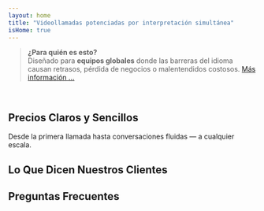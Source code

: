 ```yaml
---
layout: home
title: "Videollamadas potenciadas por interpretación simultánea"
isHome: true
---
```


<!-- text="Videollamadas potenciadas por traducción simultánea de voz." -->
<!-- title="Reuniones por Video con **Interpretación** en Vivo" -->

<HeroSection
  title="Reúnase en **Cualquier** Idioma"
  text="Hable en su idioma nativo. Escuche a todos los demás — como si también lo hablaran.">

  <AuthButton text="Escuche la diferencia" buttonClass="brand"/>
</HeroSection>

> **¿Para quién es esto?**  
> Diseñado para **equipos globales** donde las barreras del idioma causan retrasos, pérdida de negocios o malentendidos costosos. [Más información ...](./product/overview/markets)

<br>

<span id="1"></span>
<FeatureBlock :card="{
  title: 'Traducción ≠ Comprensión. Esto es lo siguiente.',
  details: 'Sin importar el idioma, **su voz es escuchada — y comprendida** — como si compartieran la misma lengua.',
    items: [
      '⚡︎ De forma natural, en [tiempo real](./product/overview/how-it-works), y sin subtítulos ni retrasos.',
      '✧ Interpretación potenciada por IA que captura el tono, la intención y la terminología específica de la industria.',
    ],
  link: './product/overview/what-is-intermind',
  src: {
    light: '/1l.png',
    dark: '/1d.png',
  },
  inversion: false
}" />

<span id="2"></span>
<FeatureBlock :card="{
    title: 'La Mente Dentro de Sus Reuniones',
    details: 'InterMind convierte cada llamada multilingüe en conocimiento claro y consultable.',
    items: [
      '🔍 **Pregunte cualquier cosa** — la IA encuentra respuestas **en todas sus reuniones**.',
      '✧ Extrae automáticamente tareas, responsables y fechas límite.',
      '✧ Resume los puntos clave en cualquier idioma — instantáneamente.',
    ],
    link: './product/overview/how-it-works#🧩-deep-memory-deep-understanding',
    src: {
      light: '/2l.png',
      dark: '/2d.png',
    },
    inversion: true
  }" />

<span id="3"></span>
<FeatureBlock :card="{
    title: 'Diseñado para Reuniones Serias — No Solo para Charlar',
    details: 'InterMind es una **plataforma de videollamadas de nivel profesional**, no un complemento o plugin ligero.',
    items: [
      '✧ Resolución 1080p, supresión inteligente de ruido, programación, moderación, compartir pantalla, grabación, subtítulos, chat entre participantes e integración con calendario — todo incluido, listo para usar.',
    ],
    link: './product/overview/how-it-works',
    src: {
      light: '/3.png',
      dark: '/3.png',
    },
    inversion: false
  }" />

<span id="4"></span>
<FeatureBlock
  :card="{
    title: 'Privacidad Donde Importa',
    details:
      'InterMind está diseñado para conversaciones críticas de confianza — donde la privacidad y el control son más importantes.',
    items: [
      '⚡︎ [Zonas de Privacidad](./product/overview/privacy-architecture) — UE, EE. UU., SE Asia',
      '✧ **Cero entrenamiento de datos**. Sin acceso de terceros.'
    ],
    link: './product/overview/privacy-architecture',
    src: {
      light: '/4.png',
      dark: '/4.png',
    },
    inversion: true
  }"
/>

<span id="Pricing"></span>

## Precios Claros y Sencillos

Desde la primera llamada hasta conversaciones fluidas — a cualquier escala.

<PricingPlans :plans="[
  {
    title: '**Básico** 1 usuario',
    price: '**Gratis**',
    details: 'sin tarjeta de crédito requerida',
    items: [
      '**25** reuniones',
      '**100** participantes en reuniones de video [💬](#3)',
      '**30** GB de almacenamiento compartido por usuario',
      'Búsqueda en todas tus reuniones [💬](#2)',
      'Interpretación simultánea [💬](#1)',
    ],
  },
  {
    title: '**Pro** 1-99 usuarios',
    price: '**$20** /mes/usuario, facturado anualmente',
    details: 'o $25 facturado mensualmente',
    items: [
      'Reuniones **ilimitadas**',
      '**150** participantes en reuniones de video [💬](#3)',
      '**2** TB de almacenamiento compartido por usuario',
      'Búsqueda en todas tus reuniones [💬](#2)',
      'Interpretación simultánea [💬](#1)',
    ],
  },
  {
    title: '**Empresarial** 100+ usuarios',
    price: '**Precio personalizado**',
    details: 'Diseñado para la privacidad',
    items: [
      'Reuniones **ilimitadas**',
      '**500** participantes en reuniones de video [💬](#3)',
      '**5** TB de almacenamiento compartido por usuario',
      'Búsqueda en todas tus reuniones [💬](#2)',
      'Interpretación simultánea [💬](#1)',
      '**Zonas de Privacidad** [💬](#4)',
    ],
  }
]">
<AuthButton text="Prueba gratis" buttonClass="alt"/>
<AuthButton text="Comprar ahora" buttonClass="brand"/>
<ContactFormModalNav buttonText="Habla con nuestro equipo" buttonClass="alt"/>
</PricingPlans>

<span id="Testimonials"></span>

## Lo Que Dicen Nuestros Clientes

<AutoScrollTestimonials testimonialsUrl="/testimonials.json"/>

<span id="FAQ"></span>

## Preguntas Frecuentes

<AccordionGroup :items="
[
  {
    q: '¿Qué es un usuario con licencia y qué es un Participante?',
    a: 'Un *usuario con licencia* tiene una licencia gratuita o de pago y puede programar reuniones dentro de los límites de su plan. Los *Participantes* son los invitados — **no necesitan una cuenta o licencia** para unirse y pueden conectarse desde cualquier dispositivo **gratuitamente**.'
  },
  {
    q: '¿Cuántas personas pueden usar una licencia de InterMind?',
    a: 'Cada *usuario con licencia* puede organizar **reuniones ilimitadas**. Si varios miembros del equipo necesitan organizar reuniones simultáneamente, cada uno necesitará su propia licencia.'
  },
  {
    q: '¿Cuál es la duración máxima de una reunión?',
    a: 'Las reuniones pueden durar hasta **24 horas** en todos los planes.'
  },
  {
    q: '¿Hay un límite en el número de reuniones que puedo organizar?',
    a: 'El plan *Free Basic* incluye **25 reuniones gratuitas**. Los planes *Pro* y *Business* ofrecen reuniones ilimitadas con más participantes y control.'
  },
  {
    q: '¿Cómo garantiza InterMind la privacidad y seguridad de los datos?',
    a: 'InterMind es **privado por diseño**. Todos los datos se procesan y almacenan dentro de su **Zona de Privacidad** seleccionada — _EU_, _US_, o _Asia_. Cumplimos con [**GDPR**](https://gdpr.eu), [**CCPA**](https://oag.ca.gov/privacy/ccpa), y UAE PDPL, y **nunca usamos su contenido** para entrenamiento o acceso de terceros. El **control avanzado de Zona de Privacidad** está disponible en el plan **Business**.'
  },
  {
    q: '¿Puedo probar InterMind antes de comprar un plan?',
    a: 'Absolutamente. El plan *Free Basic* te da acceso completo a las funciones principales con **25 reuniones gratuitas** — incluyendo **interpretación simultánea** y **búsqueda de reuniones**. No se requiere tarjeta de crédito. Actualiza cuando quieras.'
  },
  {
    q: '¿Qué pasa si necesito ayuda o soporte?',
    a: 'El soporte está disponible a través de nuestro **centro de ayuda**, **correo electrónico** y **chat en vivo**. Los usuarios de *Business* obtienen **soporte prioritario** con un contacto dedicado.'
  },
  {
    q: '¿Cómo gestiono mi suscripción (actualizar, reducir o cancelar)?',
    a: 'Puedes cambiar tu plan en cualquier momento a través de la **configuración de tu cuenta**. Los cambios surten efecto **inmediatamente**. Para cancelaciones, los *planes mensuales* se cancelan al final del ciclo de facturación. Los *planes anuales* se pueden cancelar con un **reembolso prorrateado**.'
  },
  {
    q: '¿Qué idiomas admite InterMind para interpretación?',
    a: 'Admitimos **más de 100 idiomas** con interpretación en tiempo real. La lista sigue creciendo — consulta nuestro sitio web para actualizaciones.'
  },
  {
    q: '¿Puedo usar InterMind para webinars o eventos grandes?',
    a: 'Sí. Los planes *Pro* y *Business* son ideales para **reuniones grandes y webinars** — con soporte para hasta **500 participantes** en *Business*.'
  }
]
"/>